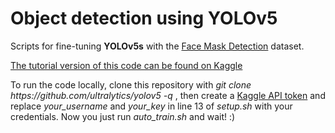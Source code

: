 # Object detection using YOLOv5

Scripts for fine-tuning **YOLOv5s** with the [Face Mask Detection](https://www.kaggle.com/datasets/andrewmvd/face-mask-detection) dataset.

[The tutorial version of this code can be found on Kaggle](https://www.kaggle.com/code/fleetingfocus/object-detection-using-yolov5)

To run the code locally, clone this repository with  *git clone h<span>ttps://</span>github.com/ultralytics/yolov5 -q* , then create a [Kaggle API token](https://github.com/Kaggle/kaggle-api#api-credentials) and replace *your_username* and *your_key* in line 13 of *setup.sh* with your credentials. Now you just run *auto_train.sh* and wait! :)
